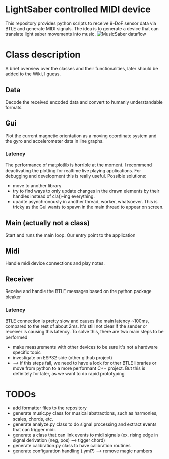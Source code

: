 # LightSaber controlled MIDI device
This repository provides python scripts to receive 9-DoF sensor data via BTLE and generate MIDI signals.
The idea is to generate a device that can translate light saber movements into music.
![MusicSaber dataflow](lightsaber_dataflow?raw=true "Dataflow")

# Class description
A brief overview over the classes and their functionalities, later should be added to the Wiki, I guess.
## Data
Decode the received encoded data and convert to humanly understandable formats.
## Gui
Plot the current magnetic orientation as a moving coordinate system and the gyro and accelerometer data in line graphs.
### Latency
The performance of matplotlib is horrible at the moment. I recommend deactivating the plotting for realtime live playing applications. For debugging and development this is really useful.
Possible solutions:
- move to another library
- try to find ways to only update changes in the drawn elements by their handles instead of cla()-ing everything.
- upadte asynchronously in another thread, worker, whatsoever. This is tricky as the Gui wants to spawn in the main thread to appear on screen.
## Main (actually not a class)
Start and runs the main loop. Our entry point to the application
## Midi
Handle midi device connections and play notes.
## Receiver
Receive and handle the BTLE messages based on the python package bleaker
### Latency
BTLE connection is pretty slow and causes the main latency ~100ms, compared to the rest of about 2ms.
It's still not clear if the sender or receiver is causing this latency.
To solve this, there are two main steps to be performed
- make measurements with other devices to be sure it's not a hardware specific topic
- investigate on ESP32 side (other github project)
- --> if this steps fail, we need to have a look for other BTLE libraries or move from python to a more performant C++ project. But this is definitely for later, as we want to do rapid prototyping

# TODOs
- add formatter files to the repository
- generate music.py class for musical abstractions, such as harmonies, scales, chords, etc.
- generate analyze.py class to do signal processing and extract events that can trigger midi.
- generate a class that can link events to midi signals (ex. rising edge in signal derivation (neg, pos) --> tigger chord)
- generate calibration.py class to have calibration routines
- generate configuration handling (.yml?) --> remove magic numbers
